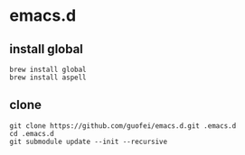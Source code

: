 emacs.d
=======
## install global
```
brew install global
brew install aspell
```

## clone
```
git clone https://github.com/guofei/emacs.d.git .emacs.d
cd .emacs.d
git submodule update --init --recursive
```
